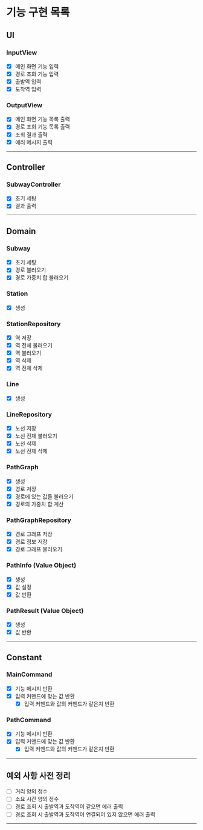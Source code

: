 # 기능 구현 목록

## UI
### InputView
- [x] 메인 화면 기능 입력
- [x] 경로 조회 기능 입력
- [x] 출발역 입력
- [x] 도착역 입력

### OutputView
- [x] 메인 화면 기능 목록 출력
- [x] 경로 조회 기능 목록 출력
- [x] 조회 결과 출력
- [x] 에러 메시지 출력
---

## Controller
### SubwayController
- [x] 초기 세팅
- [x] 결과 출력
---

## Domain
### Subway
- [x] 초기 세팅
- [x] 경로 불러오기
- [x] 경로 가중치 합 불러오기

### Station
- [x] 생성

### StationRepository
- [x] 역 저장
- [x] 역 전체 불러오기
- [x] 역 불러오기
- [x] 역 삭제
- [x] 역 전체 삭제

### Line
- [x] 생성

### LineRepository
- [x] 노선 저장
- [x] 노선 전체 불러오기
- [x] 노선 삭제
- [x] 노선 전체 삭제

### PathGraph
- [x] 생성
- [x] 경로 저장
- [x] 경로에 있는 값들 불러오기
- [x] 경로의 가중치 합 계산

### PathGraphRepository
- [x] 경로 그래프 저장
- [x] 경로 정보 저장
- [x] 경로 그래프 불러오기

### PathInfo (Value Object)
- [x] 생성
- [x] 값 설정
- [x] 값 반환

### PathResult (Value Object)
- [x] 생성
- [x] 값 반환
---

## Constant
### MainCommand
- [x] 기능 메시지 반환
- [x] 입력 커맨드에 맞는 값 반환
  - [x] 입력 커맨드와 값의 커맨드가 같은지 반환

### PathCommand
- [x] 기능 메시지 반환
- [x] 입력 커맨드에 맞는 값 반환
    - [x] 입력 커맨드와 값의 커맨드가 같은지 반환
---

## 예외 사항 사전 정리
- [ ] 거리 양의 정수
- [ ] 소요 시간 양의 정수
- [ ] 경로 조회 시 출발역과 도착역이 같으면 에러 출력
- [ ] 경로 조회 시 출발역과 도착역이 연결되어 있지 않으면 에러 출력
---
